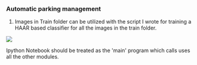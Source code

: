 ### Automatic parking management 

1. Images in Train folder can be utilized with the script I wrote for training a HAAR based classifier for all the images in the train folder.

![](Haarpark.gif)


Ipython Notebook should be treated as the 'main' program which calls uses all the other modules.

